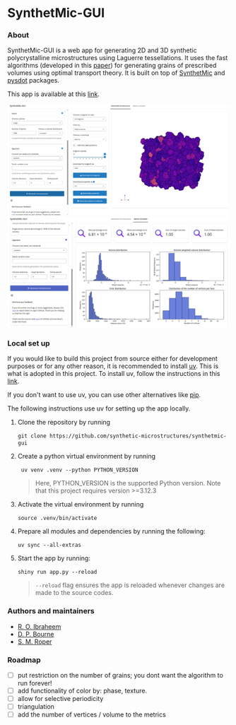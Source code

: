 # SynthetMic-GUI
### About
SynthetMic-GUI is a web app for generating 2D and 3D synthetic polycrystalline microstructures using Laguerre tessellations.
It uses the fast algorithms (developed in this [paper](https://www.tandfonline.com/doi/full/10.1080/14786435.2020.1790053))
for generating grains of prescribed volumes using optimal transport theory. It is built on
top of [SynthetMic](https://github.com/synthetic-microstructures/synthetmic) and [pysdot](https://github.com/sd-ot/pysdot) packages.

This app is available at this [link](https://david-bourne.shinyapps.io/synthetmic-gui/).

![app_ui_tab1](./assets/app_ui_tab1.png)
![app_ui_tab2](./assets/app_ui_tab2.png)

### Local set up
If you would like to build this project from source either for development purposes or for any other reason, it is recommended to install [uv](https://docs.astral.sh/uv/). This is what is adopted in this project. To install uv, follow the instructions in this [link](https://docs.astral.sh/uv/getting-started/installation/).

If you don't want to use uv, you can use other alternatives like [pip](https://pip.pypa.io/en/stable/).

The following instructions use uv for setting up the app locally.

1. Clone the repository by running

    ```
    git clone https://github.com/synthetic-microstructures/synthetmic-gui
    ```

1. Create a python virtual environment by running

    ```
     uv venv .venv --python PYTHON_VERSION
    ```
    > Here, PYTHON_VERSION is the supported Python version. Note that this project requires version >=3.12.3

1. Activate the virtual environment by running

    ```
    source .venv/bin/activate
    ```

1. Prepare all modules and dependencies by running the following:

    ```
    uv sync --all-extras
    ```
1. Start the app by running:
    
    ```
    shiny run app.py --reload
    ```
    > `--reload` flag ensures the app is reloaded whenever changes are made to the source codes.

### Authors and maintainers
- [R. O. Ibraheem](https://github.com/Rasheed19)
- [D. P. Bourne](https://github.com/DPBourne)
- [S. M. Roper](https://github.com/smr29git)

### Roadmap
- [ ] put restriction on the number of grains; you dont want the algorithm to run forever!
- [ ] add functionality of color by: phase, texture.
- [ ] allow for selective periodicity
- [ ] triangulation
- [ ] add the number of vertices / volume to the metrics 
